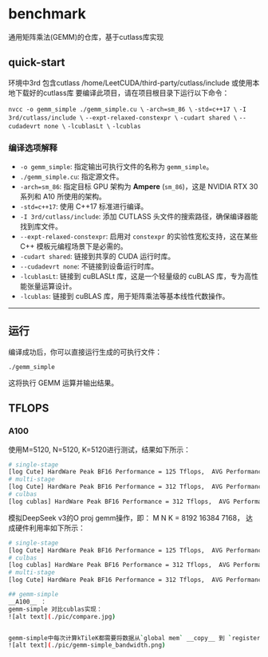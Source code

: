 # benchmark
通用矩阵乘法(GEMM)的仓库，基于cutlass库实现
## quick-start

环境中3rd 包含cutlass   /home/LeetCUDA/third-party/cutlass/include
或使用本地下载好的cutlass库
要编译此项目，请在项目根目录下运行以下命令：

`nvcc -o gemm_simple ./gemm_simple.cu \`
`-arch=sm_86 \`
`-std=c++17 \`
`-I 3rd/cutlass/include \`
`--expt-relaxed-constexpr \`
`-cudart shared \`
`--cudadevrt none \`
`-lcublasLt \`
`-lcublas`

### 编译选项解释

* `-o gemm_simple`: 指定输出可执行文件的名称为 `gemm_simple`。
* `./gemm_simple.cu`: 指定源文件。
* `-arch=sm_86`: 指定目标 GPU 架构为 **Ampere** (`sm_86`)，这是 NVIDIA RTX 30 系列和 A10 所使用的架构。
* `-std=c++17`: 使用 C++17 标准进行编译。
* `-I 3rd/cutlass/include`: 添加 CUTLASS 头文件的搜索路径，确保编译器能找到库文件。
* `--expt-relaxed-constexpr`: 启用对 `constexpr` 的实验性宽松支持，这在某些 C++ 模板元编程场景下是必需的。
* `-cudart shared`: 链接到共享的 CUDA 运行时库。
* `--cudadevrt none`: 不链接到设备运行时库。
* `-lcublasLt`: 链接到 cuBLASLt 库，这是一个轻量级的 cuBLAS 库，专为高性能张量运算设计。
* `-lcublas`: 链接到 cuBLAS 库，用于矩阵乘法等基本线性代数操作。

---

## 运行

编译成功后，你可以直接运行生成的可执行文件：

`./gemm_simple`

这将执行 GEMM 运算并输出结果。

## TFLOPS
### A100
使用M=5120, N=5120, K=5120进行测试，结果如下所示：
```bash
# single-stage
[log Cute] HardWare Peak BF16 Performance = 125 Tflops,  AVG Performance = 17.2476 Tflops, achieve usage = 0.137981 
# multi-stage
[log Cute] HardWare Peak BF16 Performance = 312 Tflops,  AVG Performance = 230.2785 Tflops, achieve usage = 0.738072 
# culbas
[log cublas] HardWare Peak BF16 Performance = 312 Tflops,  AVG Performance = 249.5714 Tflops, achieve usage = 0.799908
```
模拟DeepSeek v3的O proj gemm操作，即：
M N K =   8192 16384 7168， 达成硬件利用率如下所示：
```bash
# single-stage
[log Cute] HardWare Peak BF16 Performance = 125 Tflops,  AVG Performance = 18.6591 Tflops, achieve usage = 0.149272 
# culbas
[log cublas] HardWare Peak BF16 Performance = 312 Tflops,  AVG Performance = 291.1039 Tflops, achieve usage = 0.933025
# multi-stage
[log Cute] HardWare Peak BF16 Performance = 312 Tflops,  AVG Performance = 195.8124 Tflops, achieve usage = 0.627604 

## gemm-simple
__A100__ ： 
gemm-simple 对比cublas实现：
![alt text](./pic/compare.jpg)


gemm-simple中每次计算kTileK都需要将数据从`global mem` __copy__ 到 `register mem`中，因此内存带宽的利用率非常高，如下图所示：
![alt text](./pic/gemm-simple_bandwidth.png)
